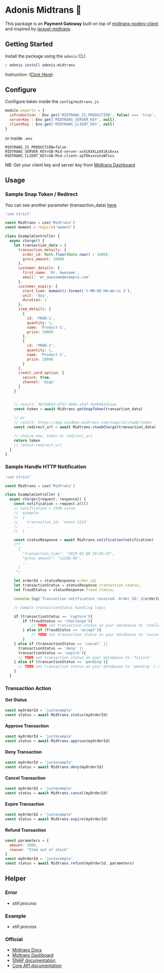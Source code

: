 # Adonis Midtrans 💸

This package is an **Payment Gateway** built on top of [midtrans-nodejs-client](https://github.com/Midtrans/midtrans-nodejs-client) and inspired by [laravel-midtrans](https://github.com/marprin/laravel-midtrans)


## Getting Started

Install the package using the `adonis` CLI.

```bash
> adonis install adonis-midtrans
```

Instruction: ([Click Here](https://github.com/agung96tm/adonis-midtrans/blob/master/instructions.md)).


## Configure

Configure token inside the `config/midtrans.js`
```js
module.exports = {
  isProduction : Env.get('MIDTRANS_IS_PRODUCTION', false) === 'true',
  serverKey : Env.get('MIDTRANS_SERVER_KEY', null),
  clientKey : Env.get('MIDTRANS_CLIENT_KEY', null)
}
```

or inside `.env`

```
MIDTRANS_IS_PRODUCTION=false
MIDTRANS_SERVER_KEY=SB-Mid-server-xxXiKXXLpXXiKi6xxx
MIDTRANS_CLIENT_KEY=SB-Mid-client-xpTOkxxxxSsWTxxx
```

NB: Get your client key and server key from [Midtrans Dashboard](#)

## Usage

### Sample Snap Token / Redirect

You can see another parameter (transaction_data) [here](https://snap-docs.midtrans.com/#request-body-json-parameter).

```js
'use strict'

const Midtrans = use('Midtrans')
const moment = require('moment')

class ExampleController {
  async charge() {
    let transaction_data = {
      transaction_details: {
        order_id: Math.floor(Date.now() / 1000),
        gross_amount: 30000
      },
      customer_details: {
        first_name: 'Mr. Awesome',
        email: 'mr_awesome@example.com'
      },
      customer_expiry: {
        start_time: moment().format('Y-MM-DD HH:mm:ss Z'),
        unit: 'day',
        duration: 2
      },
      item_details: [
        {
          id: 'PROD-1',
          quantity: 1,
          name: 'Product-1',
          price: 10000
        },
        {
          id: 'PROD-2',
          quantity: 1,
          name: 'Product-2',
          price: 20000
        }
      ],
      credit_card_option: {
        secure: true,
        channel: 'migs'
      }
    }


    // result: 3bfdd6d4-d757-4b01-a547-fe3b862d1aaa
    const token = await Midtrans.getSnapToken(transaction_data)
    
    // or
    // result: https://app.sandbox.midtrans.com/snap/v2/vtweb/token
    const redirect_url = await Midtrans.vtwebCharge(transaction_data)

    // choice one, token or redirect_url
    return token
    // return redirect_url
  }
}
```

### Sample Handle HTTP Notification

```js
'use strict'

const Midtrans = use('Midtrans')

class ExampleController {
  async charge({request, response}) {
    const notification = request.all()
    // notification = JSON value 
    //  example: 
    //  {
    //    transaction_id: 'event-1214'
    //    ...
    //  }

    const statusResponse = await Midtrans.notification(notification)
    /**
      {
        "transaction_time": "2019-02-08 18:56:35",
        "gross_amount": "12200.00",
        ...
      }
     */

    let orderId = statusResponse.order_id;
    let transactionStatus = statusResponse.transaction_status;
    let fraudStatus = statusResponse.fraud_status;

    console.log(`Transaction notification received. Order ID: ${orderId}. Transaction status: ${transactionStatus}. Fraud status: ${fraudStatus}`);

    // Sample transactionStatus handling logic

    if (transactionStatus == 'capture'){
        if (fraudStatus == 'challenge'){
            // TODO set transaction status on your databaase to 'challenge'
        } else if (fraudStatus == 'accept'){
            // TODO set transaction status on your databaase to 'success'
        }
    } else if (transactionStatus == 'cancel' ||
      transactionStatus == 'deny' ||
      transactionStatus == 'expire'){
      // TODO set transaction status on your databaase to 'failure'
    } else if (transactionStatus == 'pending'){
      // TODO set transaction status on your databaase to 'pending' / waiting payment
    }
  }
```

### Transaction Action

#### Get Status
```js
const myOrderId = 'justexample'
const status = await Midtrans.status(myOrderId)
```


#### Approve Transaction
```js
const myOrderId = 'justexample'
const status = await Midtrans.approve(myOrderId)
```


#### Deny Transaction
```js
const myOrderId = 'justexample'
const status = await Midtrans.deny(myOrderId)
```


#### Cancel Transaction
```js
const myOrderId = 'justexample'
const status = await Midtrans.cancel(myOrderId)
```


#### Expire Transaction
```js
const myOrderId = 'justexample'
const status = await Midtrans.expire(myOrderId)
```

#### Refund Transaction
```js
const parameters = {
  amount: 5000,
  reason: "Item out of stock"
}
const myOrderId = 'justexample'
const status = await Midtrans.refund(myOrderId, parameters)
```

## Helper

### Error
* _still process_

### Example
* _still process_

### Official
* [Midtrans Docs](https://docs.midtrans.com)
* [Midtrans Dashboard ](https://dashboard.midtrans.com/)
* [SNAP documentation](http://snap-docs.midtrans.com)
* [Core API documentation](http://api-docs.midtrans.com)